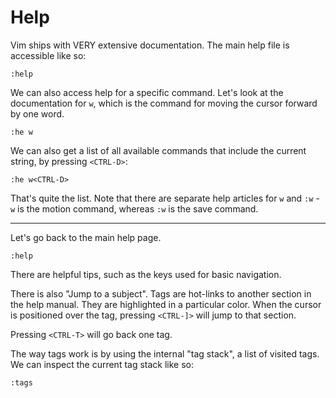 # Help

Vim ships with VERY extensive documentation. The main help file is accessible
like so:
```
:help
```

We can also access help for a specific command. Let's look at the documentation
for `w`, which is the command for moving the cursor forward by one word.

```
:he w
```

We can also get a list of all available commands that include the current
string, by pressing `<CTRL-D>`:

```
:he w<CTRL-D>
```

That's quite the list. Note that there are separate help articles for `w` and
`:w` - `w` is the motion command, whereas `:w` is the save command.

----
Let's go back to the main help page.
```
:help
```

There are helpful tips, such as the keys used for basic navigation.

There is also "Jump to a subject". Tags are hot-links to another section in the
help manual. They are highlighted in a particular color. When the cursor is
positioned over the tag, pressing `<CTRL-]>` will jump to that section.

Pressing `<CTRL-T>` will go back one tag.

The way tags work is by using the internal "tag stack", a list of visited tags.
We can inspect the current tag stack like so:

```
:tags
```
